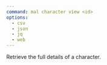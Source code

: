```yaml
---
command: mal character view <id>
options:
  - csv
  - json
  - jq
  - web
---
```

Retrieve the full details of a character.